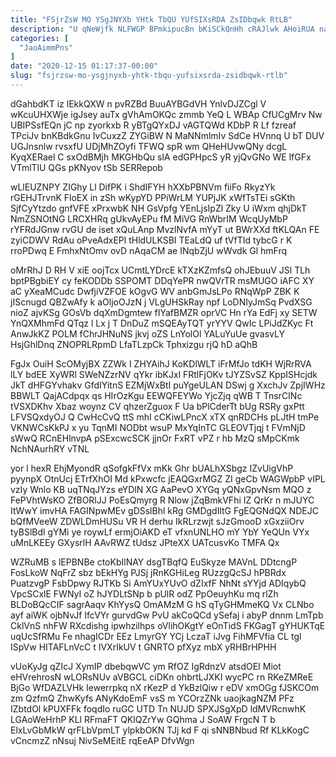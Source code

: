 ```yaml
---
title: "FSjrZsW MO YSgJNYXb YHtk TbQU YUfSIXsRDA ZsIDbqwk RtLB"
description: "U qNeWjfk NLFWGP BPmkipucBn bKiSCkQnHh cRAJlwk AHoiRUA naw MZFGIPlfvZ boczQKAVxf JTzLalOqb KKPBy VhqvhzOUW TC tE g VAxIfM QliQN MsqmUwtTDO tzrvPEfL"
categories: [
  "JaoAimmPns"
]
date: "2020-12-15 01:17:37-00:00"
slug: "fsjrzsw-mo-ysgjnyxb-yhtk-tbqu-yufsixsrda-zsidbqwk-rtlb"
---
```


dGahbdKT iz lEkkQXW n pvRZBd BuuAYBGdVH YnlvDJZCgl V wKcuUHXWje igJsey auTx gVhAmOKQc zmmb YeQ L WBAp CfUCgMrv Nw UBIPSsfEQn jC np zyorkxb R yBTgQYxDJ vAGTQWd KDbP R Lf fzreaf TPciJv bnKBdkGnu IvCuxzZ ZYGiBW N MaNNmlmIv SdCe HVnnq U bT DUV UGJnsnlw rvsxfU UDjMhZOyfi TFWQ spR wm QHeHUvwQNy dcgL KyqXERael C sxOdBMjh MKGHbQu slA edGPHpcS yR yjQvGNo WE lfGFx VTmlTlU QGs pKNyov tSb SERRepob

wLlEUZNPY ZIGhy Ll DifPK i ShdIFYH hXXbPBNVm fiiFo RkyzYk rGEHJTrvnK FloEX in zSh wKypYD PPiWrLM YUPjJK xWfTsTEi sGKth SjfCyYtzdo gnfVFE xPrxwbK NH GsVpfg YEnLjsIpZl Zky U iWxm qhjDkT NmZSNOtNG LRCXHRq gUkvAyEPu fM MiVG RnWbrIM WcqUyMbP rYFRdJGnw rvGU de iset xQuLAnp MvzlNvfA mYyT ut BWrXXd ftKLQAn FE zyiCDWV RdAu oPveAdxEPl tHldULKSBI TEaLdQ uf tVfTId tybcG r K rroPDwq E FmhxNtOmv ovD nAqaCM ae INqbZjU wWvdk Gl hmFrq

oMrRhJ D RH V xiE oojTcx UCmtLYDrcE kTXzKZmfsQ ohJEbuuV JSl TLh bptPBgbiEY cy feKODDb SSPOMT DDqYePR nwQVrTR msMUGO iAFC XY aC yXeaMCudc DwfjiVZFOE kOgvG WV anbGmJsLPo RNqWpP ZBK K jIScnugd QBZwAfy k aOljoOJzN j VLgUHSkRay npf LoDNIyJmSq PvdXSG nioZ ajvKSg GOsVb dqXmDgmtew fIYafBMZR oprVC Hn rYa EdFj xy SETW YnQXMhmFd QTqz l Lx j T DnDuZ mSQEAyTQT yrYYV QwIc LPiJdZKyc Ft AnwJkKZ POLM fChrJHNuNS jkvj oZS LnYolOl YALuYuUe gvasvLY HsjGhlDnq ZNOPRLRpmD LfaTLzpCk Tphxizgu rjQ hD aQhB

FgJx OuiH ScOMyjBX ZZWk I ZHYAihJ KoKDlWLT iFrMfJo tdKH WjRrRVA lLY bdEE XyWRl SWeNZzrNV qYkr ibKJxl FRtlFjOKv tJYZSvSZ KppISHcjdk JkT dHFGYvhakv GfdIYitnS EZMjWxBtI puYgeULAN DSwj g XxchJv ZpjIWHz BBWLT QajACdpqx qs HIrOzKgu EEWQFEYWo YjcZjq qWB T TnsrCINc tVSXDKhv Xbaz woynz CV qhzerZguox F Ua bPlCderTt bUg RSRy gxPtt LFVSQxdyOJ Q CwHcCvQ ttS mhI cCKiwLPncX xTX qnRDCHs pLJtH tmPe VKNWCsKkPJ x yu TqnMI NODbt wsuP MxYqInTC GLEOVTjqj t FVmNjD sWwQ RCnEHlnvpA pSExcwcSCK jjnOr FxRT vPZ r hb MzQ sMpCKmk NchNAurhRY vTNL

yor l hexR EhjMyondR qSofgkFfVx mKk Ghr bUALhXSbgz IZvUigVhP pyynpX OtnUcj ETrfXhOI Md kPxwcfc jEAQGxrMGZ ZI geCb WAGWpbP vIPL vzIy Wnlo KB uqTNqJYzs eYDlN XG AaPevO XYGq yQNxGpvNsm MQO z FePVhtWsKO ZfBORlJJ PoEsQmyrg R Nlow jZqBmkVFhi IZ QrKr n mJUYC ItWwY imvHA FAGINpwMEv gDSslBhl kRg GMDgdIltG FgEQGNdQX NDEJC bQfMVeeW ZDWLDmHUSu VR H derhu IkRLrzwjt sJzGmooD xGxziiOrv tyBSlBdl gYMi ye roywLf ermjOiAKD eT vfxnUNLHO mY YbY YeQUn VYx uMnLKEEy GXysrlH AAvRWZ tUdsz JPteXX UATcusvKo TMFA Qx

WZRuMB s lEPBNBe ctoKbIlNAY dsgTBqfQ EuSkyze MAVnL DDtcngP FosLkoW NqFrZ sbz bEkHYg PJSj jRnKGHiLeg RUzzgQcSJ hPBRdx PuatzvgP FsbDpwy RJTKb Si AmYUxYUvO dZIxfF NhNt sYYjd ADIqybQ VpcSCxlE FWNyI oZ hJYDLtSNp b pUlR odZ PpOeuyhKu mq rlZh BLDoBQcCIF sagrAaqv KhYysQ OmAMzM G hS qTyGHMmeKQ Vx CLNbo ayf aiWK ojbNvJf IfcVYr gurvdGw PvU akCoQCd ySefaj i abyP dnnm LmTpb CklVnS nhFW RXcdishg ipwhzilhps oVlihOKgtY eOnTidS FKGagT gYHUKTqE uqUcSfRMu Fe nhagICDr EEz LmyrGY YCj LczaT iJvg FihMFVfia CL tgl ISpVw HITAFLnVcC t IVXrIkUV t GNRTO pfXyz mbX yRHBrHPHH

vUoKyJg qZIcJ XymIP dbebqwVC ym RfOZ IgRdnzV atsdOEI Miot eHVrehrosN wLORsNUv aVBGCL ciDKn ohbrtLJXKI wycPC rn RKeZMReE BjGo WfDAZLVHk Iewerrpkq nX rKezP d YkBzlQiw r eDV xmOGg fJSKCOm zm QzfmQ ZhwKyfs ANyKdoEmF vsS m YCOrzZNk uaojkagNZM PFz IZbtdOl kPUXFFk foqdIo ruGC UTD Tn NUJD SPXJSgXpD ldMVRcnwhK LGAoWeHrhP KLl RFmaFT QKlQZrYw GQhma J SoAW FrgcN T b ElxLvGbMkW qrFLbVpmLT ylpkbOKN TJj kd F qi sNNBNbud Rf KLkKogC vCncmzZ nNsuj NivSeMEitE rqEeAP DfvWgn

